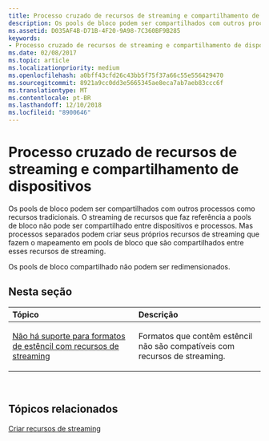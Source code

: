 ```yaml
---
title: Processo cruzado de recursos de streaming e compartilhamento de dispositivos
description: Os pools de bloco podem ser compartilhados com outros processos como recursos tradicionais. O streaming de recursos que faz referência a pools de bloco não pode ser compartilhado entre dispositivos e processos.
ms.assetid: D035AF4B-D71B-4F20-9A98-7C360BF9B285
keywords:
- Processo cruzado de recursos de streaming e compartilhamento de dispositivos
ms.date: 02/08/2017
ms.topic: article
ms.localizationpriority: medium
ms.openlocfilehash: a0bff43cfd26c43bb5f75f37a66c55e556429470
ms.sourcegitcommit: 8921a9cc0dd3e5665345ae8eca7ab7aeb83ccc6f
ms.translationtype: MT
ms.contentlocale: pt-BR
ms.lasthandoff: 12/10/2018
ms.locfileid: "8900646"
---
```

# <a name="span-iddirect3dconceptsstreaming-resource-cross-process-and-device-sharingspanstreaming-resource-cross-process-and-device-sharing"></a><span id="direct3dconcepts.streaming-resource-cross-process-and-device-sharing"></span>Processo cruzado de recursos de streaming e compartilhamento de dispositivos


Os pools de bloco podem ser compartilhados com outros processos como recursos tradicionais. O streaming de recursos que faz referência a pools de bloco não pode ser compartilhado entre dispositivos e processos. Mas processos separados podem criar seus próprios recursos de streaming que fazem o mapeamento em pools de bloco que são compartilhados entre esses recursos de streaming.

Os pools de bloco compartilhado não podem ser redimensionados.

## <a name="span-idin-this-sectionspanin-this-section"></a><span id="in-this-section"></span>Nesta seção


<table>
<colgroup>
<col width="50%" />
<col width="50%" />
</colgroup>
<thead>
<tr class="header">
<th align="left">Tópico</th>
<th align="left">Descrição</th>
</tr>
</thead>
<tbody>
<tr class="odd">
<td align="left"><p><a href="stencil-formats-not-supported-with-streaming-resources.md">Não há suporte para formatos de estêncil com recursos de streaming</a></p></td>
<td align="left"><p>Formatos que contêm estêncil não são compatíveis com recursos de streaming.</p></td>
</tr>
</tbody>
</table>

 

## <a name="span-idrelated-topicsspanrelated-topics"></a><span id="related-topics"></span>Tópicos relacionados


[Criar recursos de streaming](creating-streaming-resources.md)

 

 




